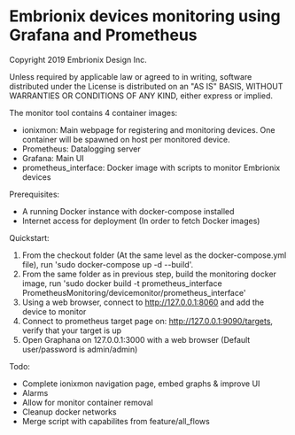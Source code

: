 # Embrionix devices monitoring using Grafana and Prometheus

Copyright 2019 Embrionix Design Inc.


Unless required by applicable law or agreed to in writing, software
distributed under the License is distributed on an "AS IS" BASIS,
WITHOUT WARRANTIES OR CONDITIONS OF ANY KIND, either express or implied.

The monitor tool contains 4 container images:
* ionixmon: Main webpage for registering and monitoring devices.  One container will be spawned on host per monitored device.
* Prometheus: Datalogging server
* Grafana: Main UI
* prometheus_interface: Docker image with scripts to monitor Embrionix devices

Prerequisites:
* A running Docker instance with docker-compose installed
* Internet access for deployment (In order to fetch Docker images)	

Quickstart:
1. From the checkout folder (At the same level as the docker-compose.yml file), run 'sudo docker-compose up -d --build'.
1. From the same folder as in previous step, build the monitoring docker image, run 'sudo docker build -t prometheus_interface PrometheusMonitoring/devicemonitor/prometheus_interface'
1. Using a web browser, connect to http://127.0.0.1:8060 and add the device to monitor
1. Connect to prometheus target page on: http://127.0.0.1:9090/targets, verify that your target is up
1. Open Graphana on 127.0.0.1:3000 with a web browser (Default user/password is admin/admin)

Todo:
* Complete ionixmon navigation page, embed graphs & improve UI
* Alarms
* Allow for monitor container removal
* Cleanup docker networks
* Merge script with capabilites from feature/all_flows
